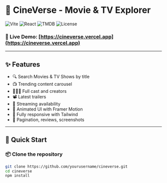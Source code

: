 # 🍿 CineVerse - Movie & TV Explorer

![Vite](https://img.shields.io/badge/Vite-646CFF?style=for-the-badge&logo=vite&logoColor=white)
![React](https://img.shields.io/badge/React-61DAFB?style=for-the-badge&logo=react&logoColor=black)
![TMDB](https://img.shields.io/badge/TMDB-01B4E4?style=for-the-badge&logo=themoviedatabase&logoColor=white)
![License](https://img.shields.io/badge/License-MIT-green?style=for-the-badge)

### 🔗 Live Demo: [https://cineverse.vercel.app](https://cineverse.vercel.app)

---

## ✨ Features

- 🔍 Search Movies & TV Shows by title  
- 📺 Trending content carousel  
- 🧑‍🤝‍🧑 Full cast and creators  
- 📽️ Latest trailers  
- 📍 Streaming availability  
- 🎨 Animated UI with Framer Motion  
- 🧱 Fully responsive with Tailwind  
- 🎯 Pagination, reviews, screenshots

---

## 🚀 Quick Start

### 📦 Clone the repository

```bash
git clone https://github.com/yourusername/cineverse.git
cd cineverse
npm install
